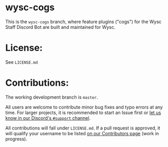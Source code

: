 # wysc-cogs

This is the `wysc-cogs` branch, where feature plugins ("cogs") for the Wysc Staff Discord Bot are built and maintained for Wysc.


# License:

See `LICENSE.md`
 

# Contributions:

The working development branch is `master`.

All users are welcome to contribute minor bug fixes and typo errors at any time. For larger projects, it is recommended to start an Issue first or [let us know in our Discord's `#support` channel](https://wysc.us.to/invite).

All contributions will fall under `LICENSE.md`. If a pull request is approved, it will qualify your username to be listed [on our Contributors page](https://wysc.us.to/contributors) (work in progress).

